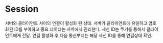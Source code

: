 # Session
서버와 클라이언트 사이의 연결이 활성화 된 상태. 서버가 클라이언트에 유일하고 암호화된 ID를 부여하고 중요 데이터는 서버에서 관리한다.
세션 ID는 쿠키를 통해서 클라이언트에게 전달. 연결 활성화 후 다음 통신부터는 해당 세션 ID를 통해 연결상태 확인.
